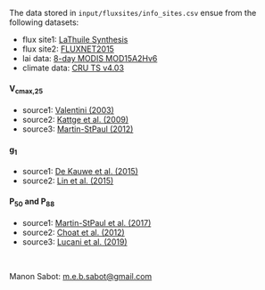 The data stored in `input/fluxsites/info_sites.csv` ensue from the following
datasets:

* flux site1: [LaThuile Synthesis](https://fluxnet.fluxdata.org/data/la-thuile-dataset/)
* flux site2: [FLUXNET2015](https://fluxnet.fluxdata.org/data/fluxnet2015-dataset/)
* lai data: [8-day MODIS MOD15A2Hv6](https://modis.ornl.gov/data.html)
* climate data: [CRU TS v4.03](https://crudata.uea.ac.uk/cru/data/hrg/cru_ts_4.03/)

#### V<sub>cmax,25</sub>

* source1: [Valentini (2003)](https://link.springer.com/book/10.1007/978-3-662-05171-9)
* source2: [Kattge et al. (2009)](https://doi.org/10.1111/j.1365-2486.2008.01744.x)
* source3: [Martin-StPaul (2012)](https://www.researchgate.net/publication/273256964_Functional_adjustments_of_holm_oak_Quercus_ilex_L_facing_increasing_drought_at_different_temporal_scales_Impacts_for_process_based_modeling)

#### g<sub>1</sub>

* source1: [De Kauwe et al. (2015)](https://doi.org/10.5194/gmd-8-431-2015)
* source2: [Lin et al. (2015)](https://doi.org/10.1038/nclimate2550)

#### P<sub>50</sub> and P<sub>88</sub>

* source1: [Martin-StPaul et al. (2017)](https://doi.org/10.5281/zenodo.854700)
* source2: [Choat et al. (2012)](https://doi.org/10.1038/nature11688)
* source3: [Lucani et al. (2019)](https://doi.org/10.1071/FP18077)

&nbsp;

Manon Sabot: [m.e.b.sabot@gmail.com](mailto:m.e.b.sabot@gmail.com?subject=[ProfitMax_Europe_Code]%20Source%20Han%20Sans)

